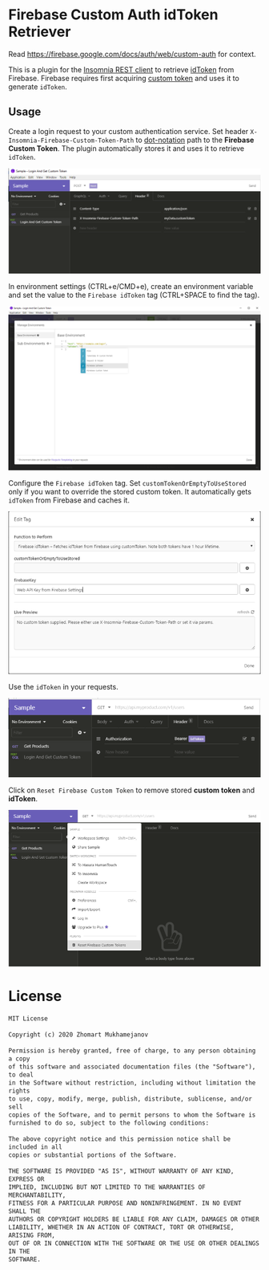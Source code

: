 # Firebase Custom Auth idToken Retriever

Read https://firebase.google.com/docs/auth/web/custom-auth for context.

This is a plugin for the [Insomnia REST client](https://insomnia.rest/) to retrieve 
[idToken](https://firebase.google.com/docs/auth/users#auth_tokens) from Firebase. Firebase
requires first acquiring 
[custom token](https://firebase.google.com/docs/auth/admin/create-custom-tokens) and uses it 
to generate `idToken`.

## Usage

Create a login request to your custom authentication service. Set header 
`X-Insomnia-Firebase-Custom-Token-Path` to [dot-notation](https://lodash.com/docs/4.17.15#get) 
path to the __Firebase Custom Token__. The plugin automatically stores it and uses it to
retrieve `idToken`.

![loginAndGetCustomToken.png](https://raw.githubusercontent.com/Zhomart/insomnia-plugin-firebase-custom-auth/master/screenshots/loginAndGetCustomToken.png)

In environment settings (CTRL+e/CMD+e), create an environment variable and set the value
to the `Firebase idToken` tag (CTRL+SPACE to find the tag).

![createIdTokenTag.png](https://raw.githubusercontent.com/Zhomart/insomnia-plugin-firebase-custom-auth/master/screenshots/createIdTokenTag.png)

Configure the `Firebase idToken` tag. Set `customTokenOrEmptyToUseStored` only if you
want to override the stored custom token. It automatically gets `idToken` from Firebase and caches it.

![configuringIdTokenTag.png](https://raw.githubusercontent.com/Zhomart/insomnia-plugin-firebase-custom-auth/master/screenshots/configuringIdTokenTag.png)

Use the `idToken` in your requests.

![useIdToken.png](https://raw.githubusercontent.com/Zhomart/insomnia-plugin-firebase-custom-auth/master/screenshots/useIdToken.png)

Click on `Reset Firebase Custom Token` to remove stored __custom token__ and __idToken__.

![resetTokens.png](https://raw.githubusercontent.com/Zhomart/insomnia-plugin-firebase-custom-auth/master/screenshots/resetTokens.png)


# License

    MIT License

    Copyright (c) 2020 Zhomart Mukhamejanov

    Permission is hereby granted, free of charge, to any person obtaining a copy
    of this software and associated documentation files (the "Software"), to deal
    in the Software without restriction, including without limitation the rights
    to use, copy, modify, merge, publish, distribute, sublicense, and/or sell
    copies of the Software, and to permit persons to whom the Software is
    furnished to do so, subject to the following conditions:

    The above copyright notice and this permission notice shall be included in all
    copies or substantial portions of the Software.

    THE SOFTWARE IS PROVIDED "AS IS", WITHOUT WARRANTY OF ANY KIND, EXPRESS OR
    IMPLIED, INCLUDING BUT NOT LIMITED TO THE WARRANTIES OF MERCHANTABILITY,
    FITNESS FOR A PARTICULAR PURPOSE AND NONINFRINGEMENT. IN NO EVENT SHALL THE
    AUTHORS OR COPYRIGHT HOLDERS BE LIABLE FOR ANY CLAIM, DAMAGES OR OTHER
    LIABILITY, WHETHER IN AN ACTION OF CONTRACT, TORT OR OTHERWISE, ARISING FROM,
    OUT OF OR IN CONNECTION WITH THE SOFTWARE OR THE USE OR OTHER DEALINGS IN THE
    SOFTWARE.
